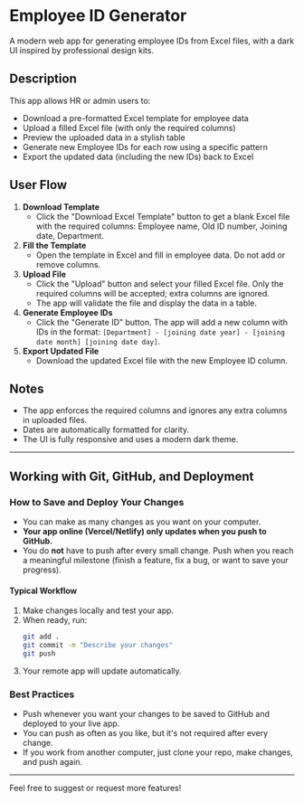 # Employee ID Generator

A modern web app for generating employee IDs from Excel files, with a dark UI inspired by professional design kits.

## Description
This app allows HR or admin users to:
- Download a pre-formatted Excel template for employee data
- Upload a filled Excel file (with only the required columns)
- Preview the uploaded data in a stylish table
- Generate new Employee IDs for each row using a specific pattern
- Export the updated data (including the new IDs) back to Excel

## User Flow
1. **Download Template**
   - Click the "Download Excel Template" button to get a blank Excel file with the required columns: Employee name, Old ID number, Joining date, Department.
2. **Fill the Template**
   - Open the template in Excel and fill in employee data. Do not add or remove columns.
3. **Upload File**
   - Click the "Upload" button and select your filled Excel file. Only the required columns will be accepted; extra columns are ignored.
   - The app will validate the file and display the data in a table.
4. **Generate Employee IDs**
   - Click the "Generate ID" button. The app will add a new column with IDs in the format: `[Department] - [joining date year] - [joining date month] [joining date day]`.
5. **Export Updated File**
   - Download the updated Excel file with the new Employee ID column.

## Notes
- The app enforces the required columns and ignores any extra columns in uploaded files.
- Dates are automatically formatted for clarity.
- The UI is fully responsive and uses a modern dark theme.

---

## Working with Git, GitHub, and Deployment

### How to Save and Deploy Your Changes
- You can make as many changes as you want on your computer.
- **Your app online (Vercel/Netlify) only updates when you push to GitHub.**
- You do **not** have to push after every small change. Push when you reach a meaningful milestone (finish a feature, fix a bug, or want to save your progress).

#### Typical Workflow
1. Make changes locally and test your app.
2. When ready, run:
   ```sh
   git add .
   git commit -m "Describe your changes"
   git push
   ```
3. Your remote app will update automatically.

### Best Practices
- Push whenever you want your changes to be saved to GitHub and deployed to your live app.
- You can push as often as you like, but it's not required after every change.
- If you work from another computer, just clone your repo, make changes, and push again.

---

Feel free to suggest or request more features! 